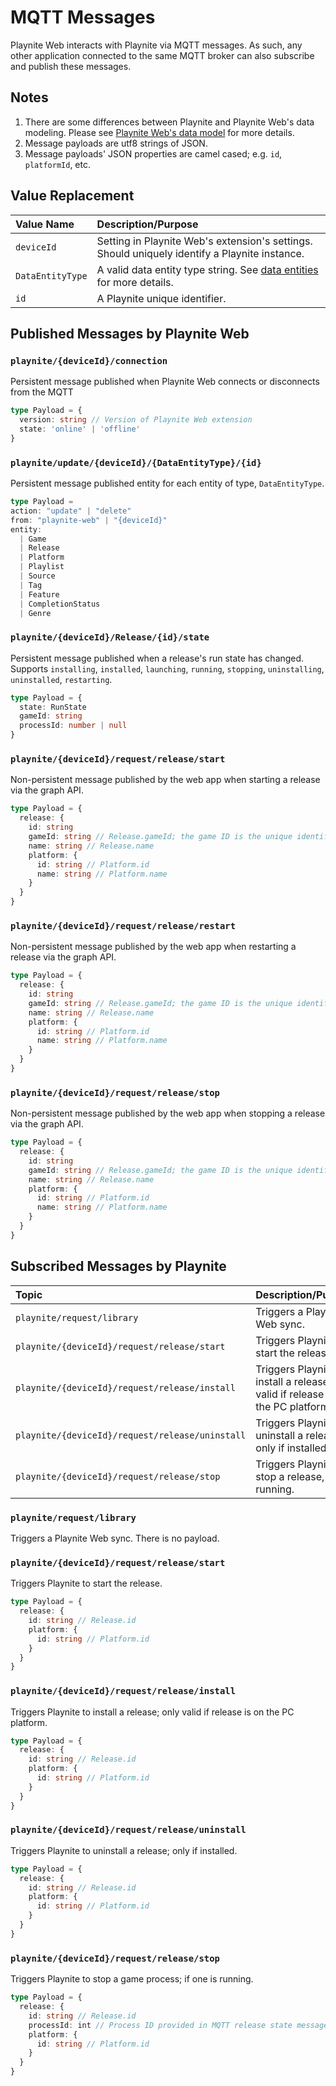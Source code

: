# MQTT Messages

Playnite Web interacts with Playnite via MQTT messages. As such, any other application connected to the same MQTT broker can also subscribe and publish these messages.

## Notes

1. There are some differences between Playnite and Playnite Web's data modeling. Please see [Playnite Web's data model](./../../types.entities/README.md) for more details.
2. Message payloads are utf8 strings of JSON.
3. Message payloads' JSON properties are camel cased; e.g. `id`, `platformId`, etc.

## Value Replacement

| Value Name       | Description/Purpose                                                                           |
| :--------------- | :-------------------------------------------------------------------------------------------- |
| `deviceId`       | Setting in Playnite Web's extension's settings. Should uniquely identify a Playnite instance. |
| `DataEntityType` | A valid data entity type string. See [data entities](./data-entities.md) for more details.    |
| `id`             | A Playnite unique identifier.                                                                 |

## Published Messages by Playnite Web

### `playnite/{deviceId}/connection`

Persistent message published when Playnite Web connects or disconnects from the MQTT

```ts
type Payload = {
  version: string // Version of Playnite Web extension
  state: 'online' | 'offline'
}
```

### `playnite/update/{deviceId}/{DataEntityType}/{id}`

Persistent message published entity for each entity of type, `DataEntityType`.

```ts
type Payload =
action: "update" | "delete"
from: "playnite-web" | "{deviceId}"
entity:
  | Game
  | Release
  | Platform
  | Playlist
  | Source
  | Tag
  | Feature
  | CompletionStatus
  | Genre
```

### `playnite/{deviceId}/Release/{id}/state`

Persistent message published when a release's run state has changed. Supports `installing`, `installed`, `launching`, `running`, `stopping`, `uninstalling`, `uninstalled`, `restarting`.

```ts
type Payload = {
  state: RunState
  gameId: string
  processId: number | null
}
```

### `playnite/{deviceId}/request/release/start`

Non-persistent message published by the web app when starting a release via the graph API.

```ts
type Payload = {
  release: {
    id: string
    gameId: string // Release.gameId; the game ID is the unique identifier assigned by the source in Playnite.
    name: string // Release.name
    platform: {
      id: string // Platform.id
      name: string // Platform.name
    }
  }
}
```

### `playnite/{deviceId}/request/release/restart`

Non-persistent message published by the web app when restarting a release via the graph API.

```ts
type Payload = {
  release: {
    id: string
    gameId: string // Release.gameId; the game ID is the unique identifier assigned by the source in Playnite.
    name: string // Release.name
    platform: {
      id: string // Platform.id
      name: string // Platform.name
    }
  }
}
```

### `playnite/{deviceId}/request/release/stop`

Non-persistent message published by the web app when stopping a release via the graph API.

```ts
type Payload = {
  release: {
    id: string
    gameId: string // Release.gameId; the game ID is the unique identifier assigned by the source in Playnite.
    name: string // Release.name
    platform: {
      id: string // Platform.id
      name: string // Platform.name
    }
  }
}
```

## Subscribed Messages by Playnite

| Topic                                           | Description/Purpose                                                                  |
| :---------------------------------------------- | :----------------------------------------------------------------------------------- |
| `playnite/request/library`                      | Triggers a Playnite Web sync.                                                        |
| `playnite/{deviceId}/request/release/start`     | Triggers Playnite to start the release.                                              |
| `playnite/{deviceId}/request/release/install`   | Triggers Playnite to install a release; only valid if release is on the PC platform. |
| `playnite/{deviceId}/request/release/uninstall` | Triggers Playnite to uninstall a release; only if installed.                         |
| `playnite/{deviceId}/request/release/stop`      | Triggers Playnite to stop a release, if running.                                     |

### `playnite/request/library`

Triggers a Playnite Web sync. There is no payload.

### `playnite/{deviceId}/request/release/start`

Triggers Playnite to start the release.

```ts
type Payload = {
  release: {
    id: string // Release.id
    platform: {
      id: string // Platform.id
    }
  }
}
```

### `playnite/{deviceId}/request/release/install`

Triggers Playnite to install a release; only valid if release is on the PC platform.

```ts
type Payload = {
  release: {
    id: string // Release.id
    platform: {
      id: string // Platform.id
    }
  }
}
```

### `playnite/{deviceId}/request/release/uninstall`

Triggers Playnite to uninstall a release; only if installed.

```ts
type Payload = {
  release: {
    id: string // Release.id
    platform: {
      id: string // Platform.id
    }
  }
}
```

### `playnite/{deviceId}/request/release/stop`

Triggers Playnite to stop a game process; if one is running.

```ts
type Payload = {
  release: {
    id: string // Release.id
    processId: int // Process ID provided in MQTT release state message.
    platform: {
      id: string // Platform.id
    }
  }
}
```
